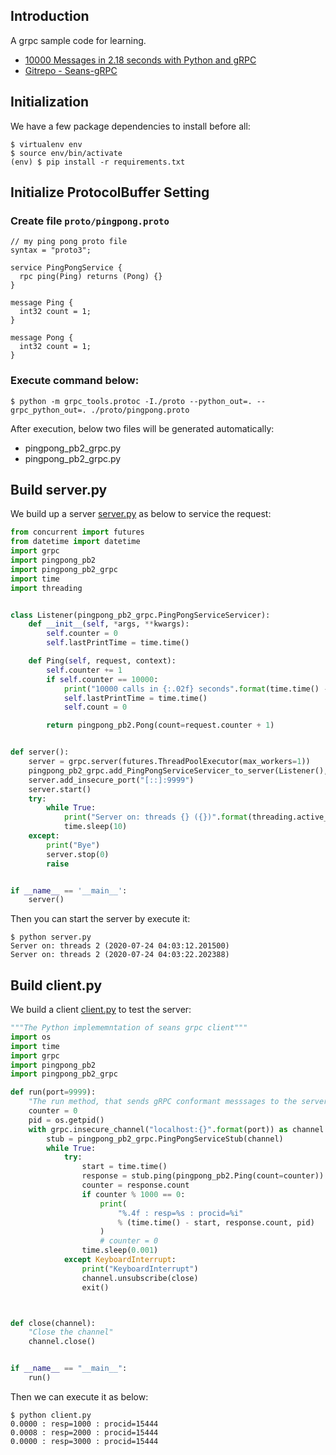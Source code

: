 ## Introduction
A grpc sample code for learning.
* [10000 Messages in 2.18 seconds with Python and gRPC](https://www.youtube.com/watch?v=dQK0VLahrDk&list=PLyQnbMWK6HUXFM4csj3VPSdgRadRmyzNv&index=7&t=139s)
* [Gitrepo - Seans-gRPC](https://github.com/Sean-Bradley/Seans-gRPC)

## Initialization
We have a few package dependencies to install before all:
```console
$ virtualenv env
$ source env/bin/activate
(env) $ pip install -r requirements.txt
```

## Initialize ProtocolBuffer Setting

### Create file `proto/pingpong.proto`
```
// my ping pong proto file
syntax = "proto3";

service PingPongService {
  rpc ping(Ping) returns (Pong) {}
}

message Ping {
  int32 count = 1;
}

message Pong {
  int32 count = 1;
}
```
### Execute command below:
```console
$ python -m grpc_tools.protoc -I./proto --python_out=. --grpc_python_out=. ./proto/pingpong.proto
```
After execution, below two files will be generated automatically:
* pingpong_pb2_grpc.py
* pingpong_pb2_grpc.py

## Build server.py
We build up a server [server.py](server.py) as below to service the request:
```python
from concurrent import futures
from datetime import datetime
import grpc
import pingpong_pb2
import pingpong_pb2_grpc
import time
import threading


class Listener(pingpong_pb2_grpc.PingPongServiceServicer):
    def __init__(self, *args, **kwargs):
        self.counter = 0
        self.lastPrintTime = time.time()

    def Ping(self, request, context):
        self.counter += 1
        if self.counter == 10000:
            print("10000 calls in {:.02f} seconds".format(time.time() - self.lastPrintTime))
            self.lastPrintTime = time.time()
            self.count = 0

        return pingpong_pb2.Pong(count=request.counter + 1)


def server():
    server = grpc.server(futures.ThreadPoolExecutor(max_workers=1))
    pingpong_pb2_grpc.add_PingPongServiceServicer_to_server(Listener(), server)
    server.add_insecure_port("[::]:9999")
    server.start()
    try:
        while True:
            print("Server on: threads {} ({})".format(threading.active_count(), datetime.now()))
            time.sleep(10)
    except:
        print("Bye")
        server.stop(0)
        raise


if __name__ == '__main__':
    server()
```
Then you can start the server by execute it:
```console
$ python server.py
Server on: threads 2 (2020-07-24 04:03:12.201500)
Server on: threads 2 (2020-07-24 04:03:22.202388)
```
## Build client.py
We build a client [client.py](client.py) to test the server:
```python
"""The Python implememntation of seans grpc client"""
import os
import time
import grpc
import pingpong_pb2
import pingpong_pb2_grpc

def run(port=9999):
    "The run method, that sends gRPC conformant messsages to the server"
    counter = 0
    pid = os.getpid()
    with grpc.insecure_channel("localhost:{}".format(port)) as channel:
        stub = pingpong_pb2_grpc.PingPongServiceStub(channel)
        while True:
            try:
                start = time.time()
                response = stub.ping(pingpong_pb2.Ping(count=counter))
                counter = response.count
                if counter % 1000 == 0:
                    print(
                        "%.4f : resp=%s : procid=%i"
                        % (time.time() - start, response.count, pid)
                    )
                    # counter = 0
                time.sleep(0.001)
            except KeyboardInterrupt:
                print("KeyboardInterrupt")
                channel.unsubscribe(close)
                exit()



def close(channel):
    "Close the channel"
    channel.close()


if __name__ == "__main__":
    run()
```
Then we can execute it as below:
```console
$ python client.py
0.0000 : resp=1000 : procid=15444
0.0008 : resp=2000 : procid=15444
0.0000 : resp=3000 : procid=15444
```
